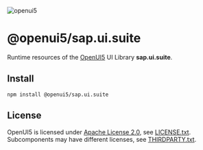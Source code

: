 ![openui5](http://openui5.org/images/OpenUI5_new_big_side.png)

# @openui5/sap.ui.suite
Runtime resources of the [OpenUI5](https://github.com/SAP/openui5) UI Library **sap.ui.suite**.

## Install
```
npm install @openui5/sap.ui.suite
```

## License
OpenUI5 is licensed under [Apache License 2.0](https://www.apache.org/licenses/LICENSE-2.0), see [LICENSE.txt](LICENSE.txt).
Subcomponents may have different licenses, see [THIRDPARTY.txt](THIRDPARTY.txt).
